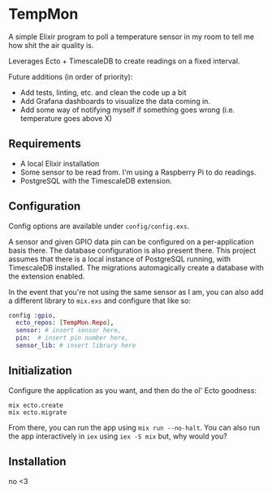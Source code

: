 # TempMon

A simple Elixir program to poll a temperature sensor in my room
to tell me how shit the air quality is.

Leverages Ecto + TimescaleDB to create readings on a fixed interval.

Future additions (in order of priority): 

- Add tests, linting, etc. and clean the code up a bit
- Add Grafana dashboards to visualize the data coming in.
- Add some way of notifying myself if something goes wrong (i.e. temperature goes above X)

## Requirements

- A local Elixir installation
- Some sensor to be read from. I'm using a Raspberry Pi to do readings.
- PostgreSQL with the TimescaleDB extension.

## Configuration

Config options are available under `config/config.exs`. 

A sensor and given GPIO data pin can be configured on a per-application basis there.
The database configuration is also present there. This project assumes that there is a local instance of PostgreSQL
running, with TimescaleDB installed. The migrations automagically create a database with the extension enabled.

In the event that you're not using the same sensor as I am, you can also add a different library to `mix.exs`
and configure that like so:

```elixir
config :gpio,
  ecto_repos: [TempMon.Repo],
  sensor: # insert sensor here,
  pin:  # insert pin number here,
  sensor_lib: # insert library here
```


## Initialization

Configure the application as you want, and then do the ol' Ecto goodness:

```shell
mix ecto.create
mix ecto.migrate
```

From there, you can run the app using `mix run --no-halt`. You can also run the app interactively
in `iex` using `iex -S mix` but, why would you?

## Installation

no <3
